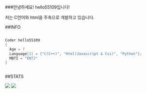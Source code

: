 ###안녕하세요! hello55109입니다!

저는 C언어와 html을 주축으로 개발하고 있습니다. 

##INFO

```c

Coder hello55109
{
  Age = ?
  Language[3] = {"C(C++)", "Html(Javascript & Css)", "Python"];
  MBTI = "ENTJ"
}
 
```

##STATS

<img src="https://github-readme-stats.vercel.app/api?username=hello55109&show_icons=true&title_color=fff&icon_color=79ff97&text_color=9f9f9f&bg_color=151515&count_private=true&include_all_commits=true&layout=compact&theme=midnight-purple">
  
<img src="https://github-readme-stats.vercel.app/api/top-langs?username=hello55109&show_icons=true&title_color=fff&icon_color=79ff97&text_color=9f9f9f&bg_color=151515&hide=swift,scss&langs_count=10&layout=compact&theme=midnight-purple">

